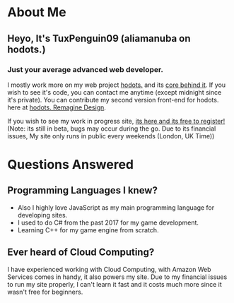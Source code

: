 # About Me
## Heyo, It's TuxPenguin09 (aliamanuba on hodots.)
### Just your average advanced web developer.
I mostly work more on my web project [hodots.](https://github.com/leafstudiosDot/hodotsnet) and its [core behind it](https://github.com/leafstudiosDot/hodotsAPI).
If you wish to see it's code, you can contact me anytime (except midnight since it's private). You can contribute my second version front-end for hodots. here at [hodots. Remagine Design](https://github.com/leafstudiosDot/hodotsnet-remagine).

If you wish to see my work in progress site, [its here and its free to register!](https://hodots.com) 
(Note: its still in beta, bugs may occur during the go. Due to its financial issues, My site only runs in public every weekends (London, UK Time))
# Questions Answered
## Programming Languages I knew?
- Also I highly love JavaScript as my main programming language for developing sites.
- I used to do C# from the past 2017 for my game development.
- Learning C++ for my game engine from scratch.
## Ever heard of Cloud Computing?
I have experienced working with Cloud Computing, with Amazon Web Services comes in handy, it also powers my site. Due to my financial issues to run my site properly, I can't learn it fast and it costs much more since it wasn't free for beginners.
<!--
**TuxPenguin09/TuxPenguin09** is a ✨ _special_ ✨ repository because its `README.md` (this file) appears on your GitHub profile.

Here are some ideas to get you started:

- 🔭 I’m currently working on ...
- 🌱 I’m currently learning ...
- 👯 I’m looking to collaborate on ...
- 🤔 I’m looking for help with ...
- 💬 Ask me about ...
- 📫 How to reach me: ...
- 😄 Pronouns: ...
- ⚡ Fun fact: ...
-->


